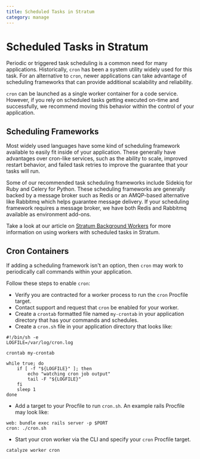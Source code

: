 ```yaml
---
title: Scheduled Tasks in Stratum
category: manage
---
```


# Scheduled Tasks in Stratum

Periodic or triggered task scheduling is a common need for many applications. Historically, `cron` has been a system utility widely used for this task.  For an alternative to `cron`, newer applications can take advantage of scheduling frameworks that can provide additional scalability and reliability.

`cron` can be launched as a single worker container for a code service. However, if you rely on scheduled tasks getting executed on-time and successfully, we recommend moving this behavior within the control of your application.

## Scheduling Frameworks

Most widely used languages have some kind of scheduling framework available to easily fit inside of your application. These generally have advantages over cron-like services, such as the ability to scale, improved restart behavior, and failed task retries to improve the guarantee that your tasks will run.

Some of our recommended task scheduling frameworks include Sidekiq for Ruby and Celery for Python. These scheduling frameworks are generally backed by a message broker such as Redis or an AMQP-based alternative like Rabbitmq which helps guarantee message delivery. If your scheduling framework requires a message broker, we have both Redis and Rabbitmq available as environment add-ons.

Take a look at our article on [Stratum Background Workers](worker-general) for more information on using workers with scheduled tasks in Stratum.


## Cron Containers

If adding a scheduling framework isn't an option, then `cron` may work to periodically call commands within your application.

Follow these steps to enable `cron`:
* Verify you are contracted for a worker process to run the `cron` Procfile target.
* Contact support and request that `cron` be enabled for your worker.
* Create a `crontab` formatted file named `my-crontab` in your application directory that has your commands and schedules.
* Create a `cron.sh` file in your application directory that looks like:
```
#!/bin/sh -e
LOGFILE=/var/log/cron.log

crontab my-crontab

while true; do
    if [ -f "${LOGFILE}" ]; then
        echo "watching cron job output"
        tail -F "${LOGFILE}"
    fi
    sleep 1
done
```
* Add a target to your Procfile to run `cron.sh`.  An example rails Procfile may look like:
```
web: bundle exec rails server -p $PORT
cron: ./cron.sh
```
* Start your cron worker via the CLI and specify your `cron` Procfile target.
```
catalyze worker cron
```

